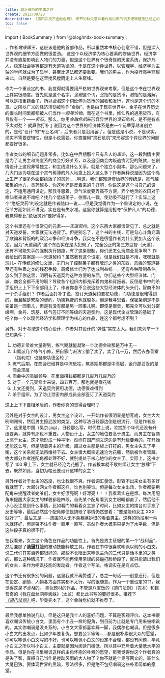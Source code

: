 ```yaml
---
title: 缺乏细节的平庸之作
create: 2022/09/28
description: 《第四次灵石金融危机》，细节的缺失意味着作品内部的很多逻辑是无法成立的。
toc: false
---
```


import { BookSummary } from '@blog/mdx-book-summary';

<BookSummary id={1032969530}/>，作者*健康国王*，这应该是他的首部作品，所以虽然本书核心创意不错，但是深入世界观的细节方面做的很差劲。
这是个以经济学为核心要素的修仙世界，经济学并没有直接影响到人物们的力量，但是这个世界有个很奇怪的天道系统，保护凡人，稳定社会等等都是有天道功德的，于是在这个异世界，以管理学、经济学为主轴的学问就成为了显学，甚至比道法都还要重要。我们的男主，作为投行高手穿越来此，自然是要在这里搅风搅雨走上人生巅峰。

作为一个重设定的书，我觉得就得要用严格的世界观来考察，但是这个书在世界观上其实很随意。首先就是这个名字，*金融*这个词，*金*指的是货币，*融*指的是溶解，可以是指重铸金子，所以*金融*这个词延伸为货币的回收和发行，这也是这个词的本意。之所以广义的经济活动被称作“金融”，也是由于现实世界中，金子在世界历史的很长时间里都都被人们当作*一般等价物*。而在这个书里，修仙界的通用货币，有且仅有一个——_灵石_。那么，你用*金融危机*来形容异世界的*灵石危机*，是不是有点不太对劲？
就算你打补丁说因为这个世界的经济体系是由一个前辈穿越者创立的，是他“设计”的“专业名词”，后来者只是沿用罢了。但是这是小说，不是现实，现实不需要逻辑性，但是小说需要。你直接用“灵石危机”来形容这个异世界的问题都要好很多。

作者类似的细节问题非常多，比如在中后期那个只有凡人的*离岛*，这一段剧情主要是为了让男主和海崖系的商会打好关系，以及追回商会内叛逃贪污犯的赃款，在剧情设计上这段非常独立，和主线没什么关系，就是个独立小副本。那么问题来了，几大门派为啥在这个灵气稀薄的凡人地盘上投入这么多？作者解释说是因为这个岛上生产了很多外面都绝版了的灵药……啊这，我们都知道修仙界的传统是，灵气越密集的地方，灵药越多，你这咋还是反着来的？好吧，你说这是这个书自己的设定，不适用通用设定。那我寻思着，灵气浓度要弄高不方便，弄个绝灵的农田对于修仙者来说不难吧？找几个低级弟子，往哪儿一戳，使劲吸不就行了？实际上这个“绝版灵药”的设定就是作者随口一说……但是我觉得作为一个重设定的小说，在细节方面如此不讲究，实在是有失水准。这里你就算是用抢夺“保护凡人”的功德，我觉得都比“绝版灵药”要好得多。

这个书里还有个很常见的元素——_天道契约_，这个东西大家都很常见了，总之就是对天道发誓，大家就无法违背了。但是别忘了，这个书的主线，可是勾心斗角充满了欺骗和背叛的的政治斗争和经济斗争，我实在不是很懂作者为什么要加入这个设定。因为“天道契约”这个东西实在是太犯规了，完全公正的第三方监督（天道），还有不可能失手的强制执行措施，有了这条限制，你们还怎么玩商业竞争啊？
作者给出的答案是——天道契约？虽然我有这个设定，但是我们就是不用，嘿嘿就是玩儿~
在传统的修仙文里，宗门为了控制弟子都有魂灯之类的东西，恶毒的邪道甚至还有种蛊之类的残忍手段。高级修士们为了达成利益统一，还有各种限制条件。怎么到了你这里，明明有天道契约这种方便的东西，你们这些个大型经济体、门派、商会全都不用的啊？导致各个组织内都充斥着内鬼和背叛者。反倒是书中的杀手组织上上下下全部用上了，作者你总不会说这些大型经济体的头头们，智商不如一个杀手组织？
作者后面打补丁说，签订天道契约要花功德，而功德是很难得到的，而且越是繁杂的契约，功德耗费的也就越多。但是我寻思着，保密条例是不是完备是一回事儿，但是有没有那是另一回事儿啊。即便是很贵，那完全可以划分密级啊，金丹、筑基、练气签订不同等级的天道契约，这是现代企业管理的基础了吧？你一个以现代经济学和管理学为核心的作品，连这个都考虑不到？

另外，对于*功德*这个核心设计，作者对其设计的“弹性”实在太大。我们来列举一下已知条件：

1. 功德非常难大量得到，练气期就能凝聚一个功德金轮那是万中无一
2. 山鹰派几个练气小修，把自家门派法宝偷了卖了，卖了几十万，然后去办善堂（福利院）也凝聚功德金轮了
3. 练气后期，在商会已经算是中流砥柱，筑基期那都是中高层，金丹那妥妥的是商会顶层
4. 商会中的高层领导，在里面捞钱那都是几百万几百万的
5. 对于一个元婴修士来说，四五百万，那也就是零花钱
6. 上文还提到，天道契约要用功德，功德很难得到
7. 杀手组织，为了防止泄密内部成员全部签订了天道契约

这上上下下自相矛盾的，作者你真的觉得合理吗？

另外是对于女主的设计，男女主这个设计，一开始作者很明显是想写成，女主大大咧咧闯祸，然后男主擦屁股的类型。这种写法日轻那边倒是很流行，但是作者忘了，这里是中国（吴京.jpg）。日轻那么写，时代性上说，凉宫那个年代还没有升级要素，就算有那也不重要。人物设计上，女主的地位要高于男主，而男主在智商上高于女主，这才能形成一种平衡。然而在国产网文这边是有升级要素的，在开始还能这么写，但是随着男主的升级，超过女主那是板上钉钉的，男女主失去了平衡，这个关系就无法再维持下去。女主很大概率迅速沦为花瓶，然后被作者雪藏。绝大部分作者连配角都处理不好，就别提处于核心地位的女主了。实际上，这书才写了 100 章上下，女主就已经沦为花瓶了。作者根本就不敢继续让女主“放肆”下去，既然如此，当初为啥还要设计这样的女主？

另外作者对于女主的态度，也让我很不爽。作者词汇量低，形容不出来女主有多好看就罢了，大部分网文作者都这样，谁也别笑谁。但是每次女主出场，作者都要用配角来提醒读者姥爷们，女主好漂亮啊！好漂亮！！！我看着实在是烦。每次用配角来提醒大家女主的样貌都是四段，首先某个配角看到女主眼睛都直了，然后他不小心没注意到什么事情，比如看门的看着女主忘了时间，比如女主的擂台对手忘了反击等等，最后必然这个配角即便是搞砸了事情仍然想着：“要是能和女主 XXX 就好了”，最后又是——周围的人无不羡慕嫉妒恨的看着男主。这样的桥段用一两次就还好，但是架不住作者一直用一直写，虽然作者大概率只是为了水字数，但是这些段子真的很不行。

在我看来，女主这个角色在作品的功能性上，首先是男主征服的第一个“战利品”，然后兼顾了**装逼打脸**的被动技能释放工具。作者在书中很喜欢嘲讽以前的小白文，说二代们其实涵养都很好的，那些不长眼出来嘲讽主角的二代只是话本里的之类的，那么这种情况下，作者就不能再使用常规的装逼打脸桥段了，就只能请出我们的女主，来作为嘲讽技能的发动者。作者这个写法，格调实在是有点低。

这个书还有很多别的问题，这里我就不再赘述了，总之一句话——创意还行，但是在设定、剧情、人物各方面其实都不太行，写的很随意。作为一个重设定的书，我觉得这是*不合格*的。
类似题材的作品，不管是八宝饭的《道门法则》（完本）和昆吾奇的《我在盘丝洞养蜘蛛》（太监）都比此书写的要好很多。推荐下[_《道门法则》_](https://book.qidian.com/info/3333529/)吧，毕竟完本了，这个金融危机就不推荐了。

---

最后我想单独说几句，但是这只是我个人的喜好问题，不算是客观评价。这本书很喜欢嘲讽传统小白文，里面有个小丑一样的配角，到目前为止就是专门用来被嘲讽的。其实你嘲讽是没关系的，小白文大家都喜欢踩一脚，我偶尔也嘲讽。但是很多小白文的出发点，比如少年要复仇，想要公平等等……都是很朴素很大众的愿望，你可以嘲讽小白文写的不好，也可以嘲讽小白文的设定不合理，都没有问题，毕竟小白文之所以叫小白文，主要就是因为阅读门槛低，所以其中充斥着大量低水平的作品。但是你在书里嘲讽这样的主角怀抱的朴素的愿望，那我觉得你这个作者真的是失了智，真把自己当作是搅动风雨的大人物了？你不就是个臭写网文的，装什么大尾巴狼。要体现世界的黑暗，写法很多，但是绝不包括嘲讽这些朴素简单的愿望。
